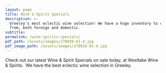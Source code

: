 ```yaml
---
layout: page
title: Wine & Spirit Specials
description: >-
  Greeley's most eclectic wine selection! We have a huge inventory to choose
  from, both foreign and domestic.
subtitle:
permalink: /wine-spirits-specials/
pdf_path: /assets/images/278028-01-4.jpg
pdf_image_path: /assets/images/278028-01-4.jpg
---
```


Check out our latest Wine & Spirit Specials on sale today, at Westlake Wine & Spirits.  We have the best eclectic wine selection in Greeley.
